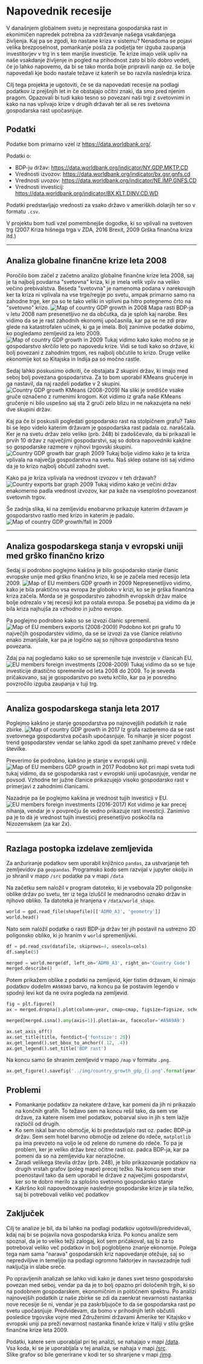 # Napovednik recesije
V današnjem globalnem svetu je neprestana gospodarska rast in ekonimičen napredek potrebna za vzdrževanje našega vsakdanjega
življenja. Kaj pa se zgodi, ko nastane kriza v sistemu? Nenadoma se pojavi velika brezposelnost, pomankanje posla za podjetja
ter izguba zaupanja investitorjev v trg in s tem manjše investicije. Te krize imajo velik upliv na naše vsakdanje življenje in
pogled na prihodnost zato bi bilo dobro vedeti, če jo lahko napovemo, da bi se tako morda bolje pripravili nanjo oz. še bolje
napovedali kje bodo nastale težave iz katerih se bo razvila naslednja kriza.

Cilj tega projekta je ugotoviti, če se da napovedati recesije na podlagi podatkov iz prejšnjih let in če obstajajo očitni
znaki, da smo pred njenim pragom. Opazovali bi tudi kako tesno so povezani naši trgi z svetovnimi in kako na nas vplivajo krize
v drugih državah ter ali se res svetovna gospodarska rast upočasnjuje.

## Podatki
Podatke bom primarno vzel iz https://data.worldbank.org/.

Podatki o:
* BDP-ju držav: https://data.worldbank.org/indicator/NY.GDP.MKTP.CD
* Vrednosti izvozov: https://data.worldbank.org/indicator/bx.gsr.gnfs.cd
* Vrednosti uvozov: https://data.worldbank.org/indicator/NE.IMP.GNFS.CD
* Vrednosti investicij: https://data.worldbank.org/indicator/BX.KLT.DINV.CD.WD

Podatki predstavljajo vrednosti za vsako državo v ameriških dolarjih ter so v formatu `.csv`.

V projektu bom tudi vzel pomembnejše dogodke, ki so vplivali na svetoven trg (2007 Kriza hišnega trga v ZDA, 2016 Brexit, 2009 Grška finančna kriza itd.)

---

## Analiza globalne finančne krize leta 2008

Poročilo bom začel z začetno analizo globalne finančne krize leta 2008, saj je ta najbolj povdarna "svetovna" kriza, ki je imela velik vpliv na veliko večino prebivalstva. Beseda "svetovna" je namenoma podana v narekovajih ker ta kriza ni vplivala na vse trge/regije po svetu, ampak primarno samo na zahodne trge, ker pa so te tako veliki in vplivni pa hitro potegnemo črto na "svetovno" krizo.
![Map of country GDP growth in 2008](img/country_growth_gdp_2008.png)
Mapa rasti BDP-ja v letu 2008 nam presenetljivo ne da občutka, da je sploh kaj narobe. Res vidimo da se je rast zahodnih ekonomij upočasnila, kar pa se ne zdi prav glede na katastrofalen učinek, ki ga je imela. Bolj zanimive podatke dobimo, ko pogledamo zemljevid za leto 2009.
![Map of country GDP growth in 2009](img/country_growth_gdp_2009.png)
Tukaj vidimo kako kako močno se je gospodarstvo skrčilo leto po napovedu krize. Vidi se tudi kako so države, ki bolj povezani z zahodnim trgom, res najbolj občutile to krizo. Druge velike ekonomije kot so Kitajska in Indija pa  so močno rastle.

Sedaj lahko poskusimo odkriti, če obstajata 2 skupini držav, ki imajo med seboj bolj povezana gospodarstva. Za to bom uporabil KMeans gručenje in ga nastavil, da naj razdeli podatke v 2 skupini.
![Country GDP growth KMeans (2008-2009)](img/country_growth_gdp_kmeans_(2008-2009).png)
Na sliki je središče vsake gruče označeno z rumenimi krogom. Kot vidimo iz grafa naše KMeans gručenje ni bilo uspešno saj sta 2 gruči zelo blizu in ne nakazujeta na neki dve skupini držav.

Kaj pa če bi poskusili pogledati gospodarsko rast na stolpičnem grafu? Tako bi se lepo videlo katerim državam je gospodarska rast padala oz. naraščala. Ker je na svetu držav zelo veliko (prb. 248) bi zadoščevalo, da bi prikazali le prvih 10 držav z največjimi gospodarstvi, saj so dobra napovedniki kakšne so gospodarske razmere v njihovi trgovski skupini.
![Country GDP growth bar graph 2009](img/top10_country_growth_gdp_2009.png)
Tukaj bolje vidimo kako je ta kriza vplivala na največja gospodarstva na svetu. Naš sklep ostane isti saj vidimo da je to krizo najbolj občutil zahodni svet.

Kako pa je kriza vplivala na vrednost izvozov v teh državah?
![Country exports bar graph 2009](img/country_exports_(2008-2009).png)
Tukaj vidimo kako je večini držav enakomerno padla vrednost izvozov, kar pa kaže na vsesplošno povezanost svetovnih trgov.

Še zadnja slika, ki na zemljevidu enobarvno prikazuje katerim državam je gospodarstvo rastlo med krizo in katerim je padalo.
![Map of country GDP growth/fall in 2009](img/country_growth_fall_gdp_2009.png)

---

## Analiza gospodarskega stanja v evropski uniji med grško finančno krizo

Sedaj si podrobno poglejmo kakšna je bilo gospodarsko stanje članic evropske unije med grško finančno krizo, ki se je začela med recesijo leta 2009.
![Map of EU members GDP growth in 2009](img/eu_growth_gdp_2009.png)
Nepresenetljivo vidimo, kako je bila praktično vsa evropa že globoko v krizi, ko se je grška finančna kriza začela. Morda se je gospodarstvo zahodnih evropskih držav malce bolje odrezalo v tej recesiji kot pa ostala evropa. Še posebaj pa vidimo da je bila kriza najhujša za vzhodno in južno evropo.

Pa poglejmo podrobno kako so se izvozi članic spremenil.
![Map of EU members exports (2008-2009)](img/eu_exports_(2008-2009).png)
Podobno kot pri grafu 10 največjih gospodarstev vidimo, da se se izvozi za vse članice relativno enako zmanjšale, kar pa je logično saj so njihova gospodarstva tesno povezana.

Zdaj pa naj pogledamo kako so se spremenile tuje investcije v članicah EU.
![EU members foreign investments (2008-2009)](img/eu_investments_(2008-2009).png)
Tukaj vidimo da so se tuje investicije drastično spremenile od leta 2008 do 2009. To je seveda pričakovano, saj je gospodarstvo po svetu krčilo, kar pa je posredno povzročilo izguba zaupanja v tuji trg.

---

## Analiza gospodarskega stanja leta 2017

Poglejmo kakšno je stanje gospodarstva po najnovejših podatkih iz naše zbirke.
![Map of country GDP growth in 2017](img/country_growth_gdp_2017.png)
Iz grafa razberemo da se rast svetovnega gospodarstva počasih upočasnjuje. To nihanje je sicer pogost trend gospodarstev vendar se lahko zgodi da spet zanihamo preveč v rdeče številke.

Preverimo še podrobno, kakšno je stanje v evropski uniji.
![Map of EU members GDP growth in 2017](img/eu_growth_gdp_2017.png)
Podobno kot pri mapi sveta tudi tukaj vidimo, da se gospodarska rast v evropski uniji upočasnjuje, vendar ne povsod. Vzhodne ter južne članice prikazujejo visoko gospodarsko rast v primerjavi z zahodnimi članicami.

Nazadnje pa še poglejmo kakšna je vrednost tujih investicji v EU.
![EU members foreign investments (2016-2017)](img/eu_investments_(2016-2017).png)
Kot vidimo je kar precej nihanja, vendar je v povprečju še vedno prikazuje rast investicji. Zanimivo pa je to da je vrednost tujih investicij presenetljivo poskočila na Nizozemskem (za kar 2x).

---

## Razlaga postopka izdelave zemljevida

Za anžuriranje podatkov sem uporabil knjižnico `pandas`, za ustvarjanje teh zemljevidov pa `geopandas`. Programsko kodo sem razvijal v jupyter okolju in jo shranil v mapo `/src` podatke pa v mapi `/data`

Na začetku sem naložil v program datoteko, ki je vsebovala 2D poligonske oblike držav po svetu, ter iz tega izluščil le mednarodno oznako držav in njihovo obliko. Ta datoteka je hranjena v `/data/world_shape`.
```python
world = gpd.read_file(shapefile)[['ADM0_A3', 'geometry']]
world.head()
```

Nato sem naložil podatke o rasti BDP-ja držav ter jih postavil na ustrezno 2D poligonsko obliko, ki jo hranim v `world` spremenljivki.
```python
df = pd.read_csv(datafile, skiprows=4, usecols=cols)
df.sample(5)

merged = world.merge(df, left_on='ADM0_A3', right_on='Country Code')
merged.describe()
```

Potem prikažem oblike z podatki na zemljevid, kjer tistim državam, ki nimajo podatkov dodelim `#A9A9A9` barvo, na koncu pa še postavim legendo v spodnji levi kot da ne ovira pogleda na zemljevid.
```python
fig = plt.figure()
ax = merged.dropna().plot(column=year, cmap=cmap, figsize=figsize, scheme='fisher_jenks', k=colors, legend=True)

merged[merged.isna().any(axis=1)].plot(ax=ax, facecolor='#A9A9A9')

ax.set_axis_off()
ax.set_title(title, fontdict={'fontsize': 20})
ax.get_legend().set_bbox_to_anchor((.12, .4))
ax.get_legend().set_title('BDP rast')
```

Na koncu samo še shranim zemljevid v mapo `/map` v formatu `.png`.
```python
ax.get_figure().savefig('../img/country_growth_gdp_{}.png'.format(year), bbox_inches = "tight")
```

## Problemi

* Pomankanje podatkov za nekatere države, kar pomeni da jih ni prikazalo na končnih grafih. To težavo sem na koncu rešil tako, da sem     vse države, za katere nisem imel podatkov, pobarval sivo in jih s tem lažje razločil od drugih. 
* Ko sem iskal barvno območje, ki bi predstavljalo rast oz. padec BDP-ja držav. Sem sem hotel barvno območje od zelene do rdeče,           `matplotlib` pa ima prevzeto na voljo le od zelene do rumene do rdeče. To pa je problem, ker je veliko držav brez očitne rasti oz.       padca BDP-ja, kar pa pomeni da so na zemljevidu kar nerazločne.
* Zaradi velikega števila držav (prb. 248), je bilo prikazovanje podatkov na drugih vrstah grafov (poleg mape) precej težko. Na koncu sem stvar poenostavil tako da sem uporabil le države z največjimi gospodarstvi, ker so te dobro merilo za splošno svetovno gospodarsko stanje
* Kakršno koli napovednovanje naslednje gospodarske krize je sila težko, saj bi potrebovali veliko več podatkov

## Zaključek

Cilj te analize je bil, da bi lahko na podlagi podatkov ugotovili/predvidevali, kdaj naj bi se pojavila nova gospodarska kriza. Po koncu analize sem spoznal, da je to veliko težji zalogaj, kot sem pričakoval, saj bi za to potreboval veliko več podatkov in bolj poglobljeno znanje ekonomije. Polega tega nam sama "narava" gospodarskih kriz napovedanje otežuje, saj so nepredviljive in temeljijo na podlagi ogromno faktorjev in navsezadnje tudi naključja in slabe sreče.

Po opravljenih analizah se lahko vidi kako je danes svet tesno gospodarsko povezan med seboj, vendar pa da je to bolj opazno pri določenih trgih, ki so na podobnem gospodarskem, ekonomičnim in političnem spektru. Po analizi najnovejših podatkih iz naše zbirke se zdi da zaenkrat nevarnosti nastanka nove recesije še ni, vendar je pa zaskrbljujoče to da se gospodarska rast po svetu upočasnjuje. Predvidevam, da bomo v prihodnjih letih občutili posledice trgovske vojne med Združenimi državami Amerike ter Kitajsko v evropski uniji pa preži nevarnost nastanka finanče krize v Italiji v stilu grške finančne krize leta 2009.

Podatki, katere sem uporabljal pri tej analizi, se nahajajo v mapi [/data](https://github.com/db8349/PR19DB/tree/master/data).<br>
Vsa koda, ki se je uporabljala v tej analiza, se nahaja v mapi [/src](https://github.com/db8349/PR19DB/tree/master/src).<br>
Slike grafov so bile generirane v kodi ter so shranjene v mapi [/img](https://github.com/db8349/PR19DB/tree/master/img).
